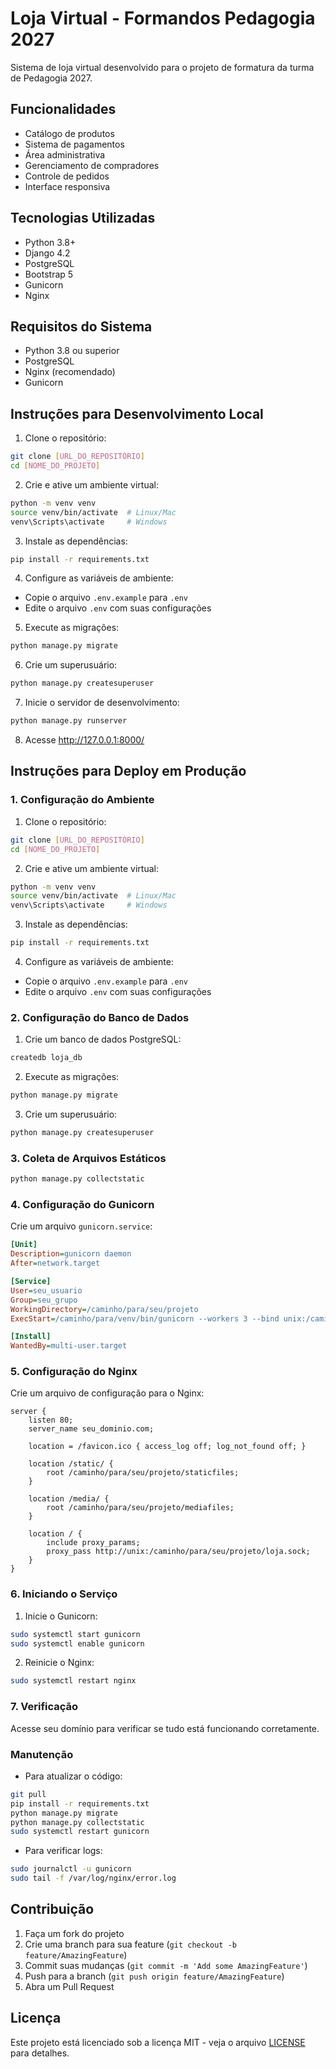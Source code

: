 # Loja Virtual - Formandos Pedagogia 2027

Sistema de loja virtual desenvolvido para o projeto de formatura da turma de Pedagogia 2027.

## Funcionalidades

- Catálogo de produtos
- Sistema de pagamentos
- Área administrativa
- Gerenciamento de compradores
- Controle de pedidos
- Interface responsiva

## Tecnologias Utilizadas

- Python 3.8+
- Django 4.2
- PostgreSQL
- Bootstrap 5
- Gunicorn
- Nginx

## Requisitos do Sistema

- Python 3.8 ou superior
- PostgreSQL
- Nginx (recomendado)
- Gunicorn

## Instruções para Desenvolvimento Local

1. Clone o repositório:
```bash
git clone [URL_DO_REPOSITÓRIO]
cd [NOME_DO_PROJETO]
```

2. Crie e ative um ambiente virtual:
```bash
python -m venv venv
source venv/bin/activate  # Linux/Mac
venv\Scripts\activate     # Windows
```

3. Instale as dependências:
```bash
pip install -r requirements.txt
```

4. Configure as variáveis de ambiente:
- Copie o arquivo `.env.example` para `.env`
- Edite o arquivo `.env` com suas configurações

5. Execute as migrações:
```bash
python manage.py migrate
```

6. Crie um superusuário:
```bash
python manage.py createsuperuser
```

7. Inicie o servidor de desenvolvimento:
```bash
python manage.py runserver
```

8. Acesse http://127.0.0.1:8000/

## Instruções para Deploy em Produção

### 1. Configuração do Ambiente

1. Clone o repositório:
```bash
git clone [URL_DO_REPOSITÓRIO]
cd [NOME_DO_PROJETO]
```

2. Crie e ative um ambiente virtual:
```bash
python -m venv venv
source venv/bin/activate  # Linux/Mac
venv\Scripts\activate     # Windows
```

3. Instale as dependências:
```bash
pip install -r requirements.txt
```

4. Configure as variáveis de ambiente:
- Copie o arquivo `.env.example` para `.env`
- Edite o arquivo `.env` com suas configurações

### 2. Configuração do Banco de Dados

1. Crie um banco de dados PostgreSQL:
```bash
createdb loja_db
```

2. Execute as migrações:
```bash
python manage.py migrate
```

3. Crie um superusuário:
```bash
python manage.py createsuperuser
```

### 3. Coleta de Arquivos Estáticos

```bash
python manage.py collectstatic
```

### 4. Configuração do Gunicorn

Crie um arquivo `gunicorn.service`:
```ini
[Unit]
Description=gunicorn daemon
After=network.target

[Service]
User=seu_usuario
Group=seu_grupo
WorkingDirectory=/caminho/para/seu/projeto
ExecStart=/caminho/para/venv/bin/gunicorn --workers 3 --bind unix:/caminho/para/seu/projeto/loja.sock config.wsgi:application

[Install]
WantedBy=multi-user.target
```

### 5. Configuração do Nginx

Crie um arquivo de configuração para o Nginx:
```nginx
server {
    listen 80;
    server_name seu_dominio.com;

    location = /favicon.ico { access_log off; log_not_found off; }
    
    location /static/ {
        root /caminho/para/seu/projeto/staticfiles;
    }
    
    location /media/ {
        root /caminho/para/seu/projeto/mediafiles;
    }
    
    location / {
        include proxy_params;
        proxy_pass http://unix:/caminho/para/seu/projeto/loja.sock;
    }
}
```

### 6. Iniciando o Serviço

1. Inicie o Gunicorn:
```bash
sudo systemctl start gunicorn
sudo systemctl enable gunicorn
```

2. Reinicie o Nginx:
```bash
sudo systemctl restart nginx
```

### 7. Verificação

Acesse seu domínio para verificar se tudo está funcionando corretamente.

### Manutenção

- Para atualizar o código:
```bash
git pull
pip install -r requirements.txt
python manage.py migrate
python manage.py collectstatic
sudo systemctl restart gunicorn
```

- Para verificar logs:
```bash
sudo journalctl -u gunicorn
sudo tail -f /var/log/nginx/error.log
```

## Contribuição

1. Faça um fork do projeto
2. Crie uma branch para sua feature (`git checkout -b feature/AmazingFeature`)
3. Commit suas mudanças (`git commit -m 'Add some AmazingFeature'`)
4. Push para a branch (`git push origin feature/AmazingFeature`)
5. Abra um Pull Request

## Licença

Este projeto está licenciado sob a licença MIT - veja o arquivo [LICENSE](LICENSE) para detalhes. 